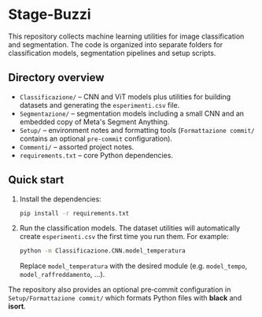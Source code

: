 # Stage-Buzzi

This repository collects machine learning utilities for image classification and segmentation. The code is organized into separate folders for classification models, segmentation pipelines and setup scripts.

## Directory overview

- `Classificazione/` – CNN and ViT models plus utilities for building datasets and generating the `esperimenti.csv` file.
- `Segmentazione/` – segmentation models including a small CNN and an embedded copy of Meta's Segment Anything.
- `Setup/` – environment notes and formatting tools (`Formattazione commit/` contains an optional `pre-commit` configuration).
- `Commenti/` – assorted project notes.
- `requirements.txt` – core Python dependencies.

## Quick start

1. Install the dependencies:
   ```bash
   pip install -r requirements.txt
   ```
2. Run the classification models. The dataset utilities will
   automatically create `esperimenti.csv` the first time you run them.
   For example:
   ```bash
   python -m Classificazione.CNN.model_temperatura
   ```
   Replace `model_temperatura` with the desired module (e.g. `model_tempo`, `model_raffreddamento`, ...).

The repository also provides an optional pre‑commit configuration in `Setup/Formattazione commit/` which formats Python files with **black** and **isort**.
